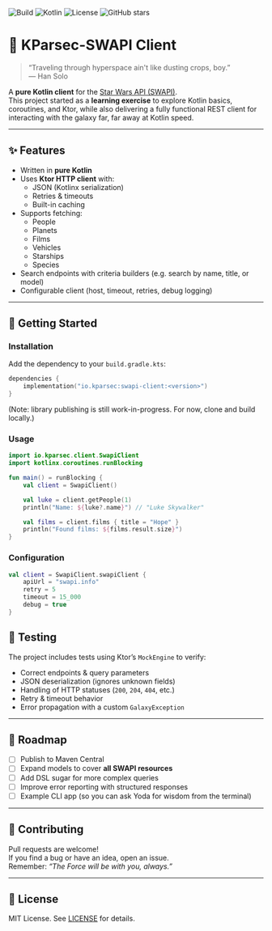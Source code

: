 ![Build](https://img.shields.io/github/actions/workflow/status/omlip/kparsec-swapi/ci.yml?branch=main)
![Kotlin](https://img.shields.io/badge/kotlin-2.2.0-blue.svg?logo=kotlin)
![License](https://img.shields.io/github/license/<OWNER>/<REPO>)
![GitHub stars](https://img.shields.io/github/stars/<OWNER>/<REPO>?style=social)

# 🌌 KParsec-SWAPI Client

> “Traveling through hyperspace ain't like dusting crops, boy.”  
> — Han Solo

A **pure Kotlin client** for the [Star Wars API (SWAPI)](https://swapi.tech/).  
This project started as a **learning exercise** to explore Kotlin basics, coroutines, and Ktor, while also delivering a fully functional REST client for interacting with the galaxy far, far away at Kotlin speed.

---

## ✨ Features

- Written in **pure Kotlin**
- Uses **Ktor HTTP client** with:
    - JSON (Kotlinx serialization)
    - Retries & timeouts
    - Built-in caching
- Supports fetching:
    - People
    - Planets
    - Films
    - Vehicles
    - Starships
    - Species
- Search endpoints with criteria builders (e.g. search by name, title, or model)
- Configurable client (host, timeout, retries, debug logging)

---

## 🚀 Getting Started

### Installation

Add the dependency to your `build.gradle.kts`:

```kotlin
dependencies {
    implementation("io.kparsec:swapi-client:<version>")
}
```
(Note: library publishing is still work-in-progress. For now, clone and build locally.)

### Usage
```kotlin
import io.kparsec.client.SwapiClient
import kotlinx.coroutines.runBlocking

fun main() = runBlocking {
    val client = SwapiClient()

    val luke = client.getPeople(1)
    println("Name: ${luke?.name}") // "Luke Skywalker"

    val films = client.films { title = "Hope" }
    println("Found films: ${films.result.size}")
}
```

### Configuration
```kotlin
val client = SwapiClient.swapiClient {
    apiUrl = "swapi.info"
    retry = 5
    timeout = 15_000
    debug = true
}
```

## 🧪 Testing

The project includes tests using Ktor’s `MockEngine` to verify:

- Correct endpoints & query parameters
- JSON deserialization (ignores unknown fields)
- Handling of HTTP statuses (`200`, `204`, `404`, etc.)
- Retry & timeout behavior
- Error propagation with a custom `GalaxyException`

---

## 🌠 Roadmap

- [ ] Publish to Maven Central
- [ ] Expand models to cover **all SWAPI resources**
- [ ] Add DSL sugar for more complex queries
- [ ] Improve error reporting with structured responses
- [ ] Example CLI app (so you can ask Yoda for wisdom from the terminal)

---

## 🤝 Contributing

Pull requests are welcome!  
If you find a bug or have an idea, open an issue.  
Remember: *“The Force will be with you, always.”*

---

## 📜 License

MIT License. See [LICENSE](./LICENSE) for details.  


